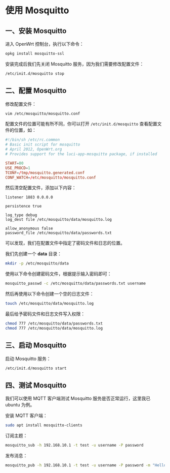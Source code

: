 # 使用 Mosquitto

## 一、安装 Mosquitto

进入 OpenWrt 控制台，执行以下命令：

```bash
opkg install mosquitto-ssl
```

安装完成后我们先关闭 Mosquitto 服务，因为我们需要修改配置文件：

```bash
/etc/init.d/mosquitto stop
```

## 二、配置 Mosquitto

修改配置文件：

```bash
vim /etc/mosquitto/mosquitto.conf
```

配置文件的位置可能有所不同，你可以打开 `/etc/init.d/mosquitto` 查看配置文件的位置，如：

```conf
#!/bin/sh /etc/rc.common
# Basic init script for mosquitto
# April 2012, OpenWrt.org
# Provides support for the luci-app-mosquitto package, if installed

START=80
USE_PROCD=1
TCONF=/tmp/mosquitto.generated.conf
CONF_WATCH=/etc/mosquitto/mosquitto.conf
```

然后清空配置文件，添加以下内容：

```text
listener 1883 0.0.0.0

persistence true

log_type debug
log_dest file /etc/mosquitto/data/mosquitto.log

allow_anonymous false
password_file /etc/mosquitto/data/passwords.txt
```

可以发现，我们在配置文件中指定了密码文件和日志的位置。

我们先创建一个 **data** 目录：

```bash
mkdir -p /etc/mosquitto/data
```

使用以下命令创建密码文件，根据提示输入密码即可：

```bash
mosquitto_passwd -c /etc/mosquitto/data/passwords.txt username
```

然后再使用以下命令创建一个空的日志文件：

```bash
touch /etc/mosquitto/data/mosquitto.log
```

最后给予密码文件和日志文件写入权限：

```bash
chmod 777 /etc/mosquitto/data/passwords.txt
chmod 777 /etc/mosquitto/data/mosquitto.log
```

## 三、启动 Mosquitto

启动 Mosquitto 服务：

```bash
/etc/init.d/mosquitto start
```

## 四、测试 Mosquitto

我们可以使用 MQTT 客户端测试 Mosquitto 服务是否正常运行，这里我已 ubuntu 为例。

安装 MQTT 客户端：

```bash
sudo apt install mosquitto-clients
```

订阅主题：

```bash
mosquitto_sub -h 192.168.10.1 -t test -u username -P password
```

发布消息：

```bash
mosquitto_pub -h 192.168.10.1 -t test -u username -P password -m "Hello, World!"
```
